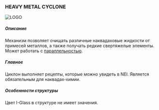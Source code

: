 ### HEAVY METAL CYCLONE

![LOGO](https://cdn.discordapp.com/attachments/916393114166525974/939873327567224912/HMC.png)

##### Описание

Механизм позволяет очищать различные наквадаховые жидкости от примесей металлов, а также получать редкие свертяжелые элементы. Может работать с [параллельностью](/mechanics#parallelism).

##### Главное

Циклон выполняет рецепты, которые можно увидеть в NEI. Является обязательным для наквадах-химии.

##### Особенности структуры

Цвет I-Glass в структуре не имеет значения.
